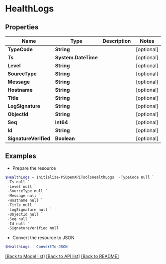 # HealthLogs
## Properties

Name | Type | Description | Notes
------------ | ------------- | ------------- | -------------
**TypeCode** | **String** |  | [optional] 
**Ts** | **System.DateTime** |  | [optional] 
**Level** | **String** |  | [optional] 
**SourceType** | **String** |  | [optional] 
**Message** | **String** |  | [optional] 
**Hostname** | **String** |  | [optional] 
**Title** | **String** |  | [optional] 
**LogSignature** | **String** |  | [optional] 
**ObjectId** | **String** |  | [optional] 
**Seq** | **Int64** |  | [optional] 
**Id** | **String** |  | [optional] 
**SignatureVerified** | **Boolean** |  | [optional] 

## Examples

- Prepare the resource
```powershell
$HealthLogs = Initialize-PSOpenAPIToolsHealthLogs  -TypeCode null `
 -Ts null `
 -Level null `
 -SourceType null `
 -Message null `
 -Hostname null `
 -Title null `
 -LogSignature null `
 -ObjectId null `
 -Seq null `
 -Id null `
 -SignatureVerified null
```

- Convert the resource to JSON
```powershell
$HealthLogs | ConvertTo-JSON
```

[[Back to Model list]](../README.md#documentation-for-models) [[Back to API list]](../README.md#documentation-for-api-endpoints) [[Back to README]](../README.md)

